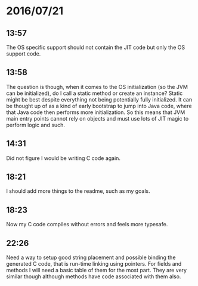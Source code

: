 # 2016/07/21

## 13:57

The OS specific support should not contain the JIT code but only the OS
support code.

## 13:58

The question is though, when it comes to the OS initialization (so the JVM can
be initialized), do I call a static method or create an instance? Static might
be best despite everything not being potentially fully initialized. It can be
thought up of as a kind of early bootstrap to jump into Java code, where that
Java code then performs more initialization. So this means that JVM main entry
points cannot rely on objects and must use lots of JIT magic to perform
logic and such.

## 14:31

Did not figure I would be writing C code again.

## 18:21

I should add more things to the readme, such as my goals.

## 18:23

Now my C code compiles without errors and feels more typesafe.

## 22:26

Need a way to setup good string placement and possible binding the generated
C code, that is run-time linking using pointers. For fields and methods I
will need a basic table of them for the most part. They are very similar though
although methods have code associated with them also.

